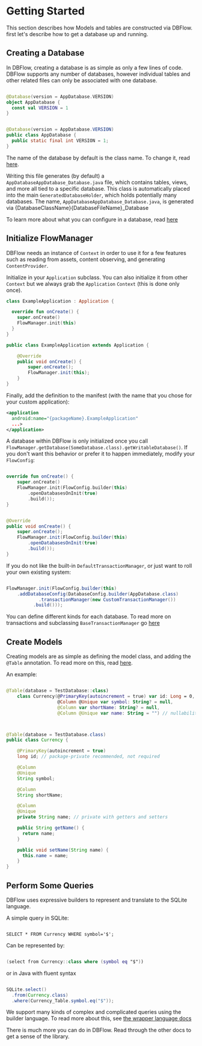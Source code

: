 # Getting Started

This section describes how Models and tables are constructed via DBFlow. first
let's describe how to get a database up and running.

## Creating a Database

In DBFlow, creating a database is as simple as only a few lines of code. DBFlow
supports any number of databases, however individual tables and other related files
can only be associated with one database.

```kotlin

@Database(version = AppDatabase.VERSION)
object AppDatabase {
  const val VERSION = 1
}
```

```java

@Database(version = AppDatabase.VERSION)
public class AppDatabase {
  public static final int VERSION = 1;
}

```

The name of the database by default is the class name. To change it, read [here](Databases.md).

Writing this file generates (by default) a `AppDatabaseAppDatabase_Database.java`
file, which contains tables, views, and more all tied to a specific database. This
class is automatically placed into the main `GeneratedDatabaseHolder`, which holds
potentially many databases. The name, `AppDatabaseAppDatabase_Database.java`, is generated
via {DatabaseClassName}{DatabaseFileName}_Database

To learn more about what you can configure in a database, read [here](Databases.md)

## Initialize FlowManager

DBFlow needs an instance of `Context` in order to use it for a few features such
as reading from assets, content observing, and generating `ContentProvider`.

Initialize in your `Application` subclass. You can also initialize it from other
`Context` but we always grab the `Application` `Context` (this is done only once).


```kotlin
class ExampleApplication : Application {

  override fun onCreate() {
    super.onCreate()
    FlowManager.init(this)
  }
}
```

```java
public class ExampleApplication extends Application {

    @Override
    public void onCreate() {
        super.onCreate();
        FlowManager.init(this);
    }
}

```

Finally, add the definition to the manifest (with the name that you chose for your custom application):
```xml
<application
  android:name="{packageName}.ExampleApplication"
  ...>
</application>
```

A database within DBFlow is only initialized once you call `FlowManager.getDatabase(SomeDatabase.class).getWritableDatabase()`. If you
don't want this behavior or prefer it to happen immediately, modify your `FlowConfig`:

```kotlin

override fun onCreate() {
    super.onCreate()
    FlowManager.init(FlowConfig.builder(this)
        .openDatabasesOnInit(true)
        .build());
}

```

```java

@Override
public void onCreate() {
    super.onCreate();
    FlowManager.init(FlowConfig.builder(this)
        .openDatabasesOnInit(true)
        .build());
}

```

If you do not like the built-in `DefaultTransactionManager`, or just want to roll your own existing system:

```java

FlowManager.init(FlowConfig.builder(this)
    .addDatabaseConfig(DatabaseConfig.builder(AppDatabase.class)
            .transactionManager(new CustomTransactionManager())
          .build()));

```

You can define different kinds for each database.
To read more on transactions and subclassing `BaseTransactionManager` go [here](StoringData.md)

## Create Models

Creating models are as simple as defining the model class, and adding the `@Table` annotation.
To read more on this, read [here](Models.md).

An example:


```kotlin

@Table(database = TestDatabase::class)
    class Currency(@PrimaryKey(autoincrement = true) var id: Long = 0,
                   @Column @Unique var symbol: String? = null,
                   @Column var shortName: String? = null,
                   @Column @Unique var name: String = "") // nullability of fields are respected. We will not assign a null value to this field.

```

```java


@Table(database = TestDatabase.class)
public class Currency {

    @PrimaryKey(autoincrement = true)
    long id; // package-private recommended, not required

    @Column
    @Unique
    String symbol;

    @Column
    String shortName;

    @Column
    @Unique
    private String name; // private with getters and setters

    public String getName() {
      return name;
    }

    public void setName(String name) {
      this.name = name;
    }
}

```

## Perform Some Queries

DBFlow uses expressive builders to represent and translate to the SQLite language.

A simple query in SQLite:

```sqlite

SELECT * FROM Currency WHERE symbol='$';

```

Can be represented by:

```kotlin

(select from Currency::class where (symbol eq "$"))

```

or in Java with fluent syntax

```java

SQLite.select()
  .from(Currency.class)
  .where(Currency_Table.symbol.eq("$"));

```

We support many kinds of complex and complicated queries using the builder
language. To read more about this, see [the wrapper language docs](SQLiteWrapperLanguage.md)

There is much more you can do in DBFlow. Read through the other docs to
get a sense of the library.
